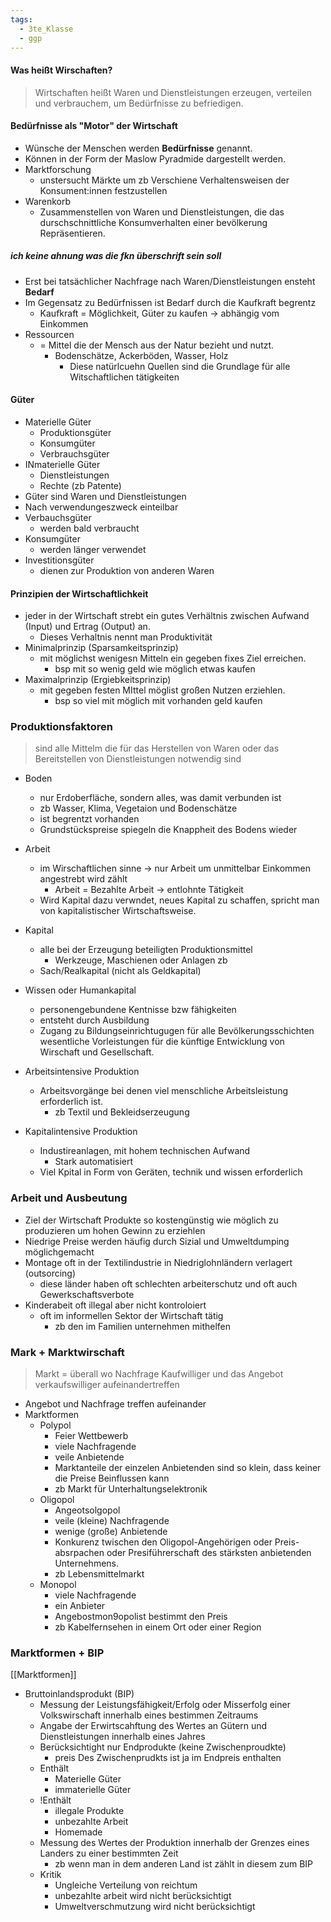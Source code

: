 ```yaml
---
tags:
  - 3te_Klasse
  - ggp
---
```

#### Was heißt Wirschaften?

> Wirtschaften heißt Waren und Dienstleistungen erzeugen, verteilen und verbrauchem, um Bedürfnisse zu befriedigen.

#### Bedürfnisse als "Motor" der Wirtschaft

- Wünsche der Menschen werden **Bedürfnisse** genannt.
- Können in der Form der Maslow Pyradmide dargestellt werden.
- Marktforschung
	- unstersucht Märkte um zb Verschiene Verhaltensweisen der Konsument:innen festzustellen
- Warenkorb
	- Zusammenstellen von Waren und Dienstleistungen, die das durschschnittliche Konsumverhalten einer bevölkerung Repräsentieren.

##### ich keine ahnung was die fkn überschrift sein soll

- Erst bei tatsächlicher Nachfrage nach Waren/Dienstleistungen ensteht **Bedarf** 
- Im Gegensatz zu Bedürfnissen ist Bedarf durch die Kaufkraft begrentz
	- Kaufkraft = Möglichkeit, Güter zu kaufen → abhängig vom Einkommen
- Ressourcen
	- = Mittel die der Mensch aus der Natur bezieht und nutzt.
		- Bodenschätze, Ackerböden, Wasser, Holz
			- Diese natürlcuehn Quellen sind die Grundlage für alle Witschaftlichen tätigkeiten

#### Güter

- Materielle Güter
	- Produktionsgüter
	- Konsumgüter
	- Verbrauchsgüter
- INmaterielle Güter
	- Dienstleistungen
	- Rechte (zb Patente)
- Güter sind Waren und Dienstleistungen
- Nach verwendungeszweck einteilbar
- Verbauchsgüter
	- werden bald verbraucht
- Konsumgüter
	- werden länger verwendet
- Investitionsgüter
	- dienen zur Produktion von anderen Waren

#### Prinzipien der Wirtschaftlichkeit

- jeder in der Wirtschaft strebt ein gutes Verhältnis zwischen Aufwand (Input) und Ertrag (Output) an. 
	- Dieses Verhaltnis nennt man Produktivität
- Minimalprinzip (Sparsamkeitsprinzip)
	- mit möglichst wenigesn Mitteln ein gegeben fixes Ziel erreichen.
		- bsp mit so wenig geld wie möglich etwas kaufen
- Maximalprinzip (Ergiebkeitsprinzip) 
	- mit gegeben festen MIttel möglist großen Nutzen erziehlen.
		- bsp so viel mit möglich mit vorhanden geld kaufen
### Produktionsfaktoren

> sind alle Mittelm die für das Herstellen von Waren oder das Bereitstellen von Dienstleistungen notwendig sind
- Boden
	- nur Erdoberfläche, sondern alles, was damit verbunden ist
	- zb Wasser, Klima, Vegetaion und Bodenschätze
	- ist begrentzt vorhanden
	- Grundstückspreise spiegeln die Knappheit des Bodens wieder
- Arbeit
	- im Wirschaftlichen sinne → nur Arbeit um unmittelbar Einkommen angestrebt wird zählt
		- Arbeit = Bezahlte Arbeit → entlohnte Tätigkeit
	- Wird Kapital dazu verwndet, neues Kapital zu schaffen, spricht man von kapitalistischer Wirtschaftsweise.
- Kapital
	- alle bei der Erzeugung beteiligten Produktionsmittel
		- Werkzeuge, Maschienen oder Anlagen zb
	- Sach/Realkapital (nicht als Geldkapital)
- Wissen oder Humankapital
	- personengebundene Kentnisse bzw fähigkeiten
	- entsteht durch Ausbildung
	- Zugang zu Bildungseinrichtugugen für alle Bevölkerungsschichten wesentliche Vorleistungen für die künftige Entwicklung von Wirschaft und Gesellschaft.

- Arbeitsintensive Produktion
	- Arbeitsvorgänge bei denen viel menschliche Arbeitsleistung erforderlich ist.
		- zb Textil und Bekleidserzeugung
- Kapitalintensive Produktion
	- Industireanlagen, mit hohem technischen Aufwand
		- Stark automatisiert
	- Viel Kpital in Form von Geräten, technik und wissen erforderlich
### Arbeit und Ausbeutung

- Ziel der Wirtschaft Produkte so kostengünstig wie möglich zu produzieren um hohen Gewinn zu erziehlen
- Niedrige Preise werden häufig durch Sizial und Umweltdumping möglichgemacht
- Montage oft in der Textilindustrie in Niedriglohnländern verlagert (outsorcing)
	- diese länder haben oft schlechten arbeiterschutz und oft auch Gewerkschaftsverbote
- Kinderabeit oft illegal aber nicht kontroloiert
	- oft im informellen Sektor der Wirtschaft tätig
		- zb den im Familien unternehmen mithelfen

### Mark + Marktwirschaft

> Markt = überall wo Nachfrage Kaufwilliger und das Angebot verkaufswilliger aufeinandertreffen

- Angebot und Nachfrage treffen aufeinander
- Marktformen
	- Polypol
		- Feier Wettbewerb
		- viele Nachfragende
		- veile Anbietende
		- Marktanteile der einzelen Anbietenden sind so klein, dass keiner die Preise Beinflussen kann
		- zb Markt für Unterhaltungselektronik
	- Oligopol
		- Angeotsolgopol
		- veile (kleine) Nachfragende
		- wenige (große) Anbietende
		- Konkurenz twischen den Oligopol-Angehörigen oder Preis-absrpachen oder Presiführerschaft des stärksten anbietenden Unternehmens.
		- zb Lebensmittelmarkt
	- Monopol
		- viele Nachfragende
		- ein Anbieter
		- Angebostmon9opolist bestimmt den Preis
		- zb Kabelfernsehen in einem Ort oder einer Region
### Marktformen + BIP
[[Marktformen]]

- Bruttoinlandsprodukt (BIP)
	- Messung der Leistungsfähigkeit/Erfolg oder Misserfolg einer Volkswirschaft innerhalb eines bestimmen Zeitraums
	- Angabe der Erwirtscahftung des Wertes an Gütern und Dienstleistungen innerhalb eines Jahres
	- Berücksichtight nur Endprodukte (keine Zwischenproudkte)
		- preis Des Zwischenprudkts ist ja im Endpreis enthalten
	- Enthält
		- Materielle Güter
		- immaterielle Güter
	- !Enthält
		- illegale Produkte
		- unbezahlte Arbeit
		- Homemade
	- Messung des Wertes der Produktion innerhalb der Grenzes eines Landers zu einer bestimmten Zeit
		- zb wenn man in dem anderen Land ist zählt in diesem zum BIP
	- Kritik
		- Ungleiche Verteilung von reichtum
		- unbezahlte arbeit wird nicht berücksichtigt
		- Umweltverschmutzung wird nicht berücksichtigt